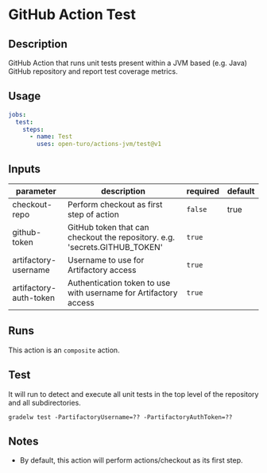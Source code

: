 # GitHub Action Test

## Description

GitHub Action that runs unit tests present within a JVM based (e.g. Java) GitHub repository and report test coverage metrics.

## Usage

```yaml
jobs:
  test:
    steps:
      - name: Test
        uses: open-turo/actions-jvm/test@v1
```

## Inputs

| parameter              | description                                                                | required | default |
| ---------------------- | -------------------------------------------------------------------------- | -------- | ------- |
| checkout-repo          | Perform checkout as first step of action                                   | `false`  | true    |
| github-token           | GitHub token that can checkout the repository. e.g. 'secrets.GITHUB_TOKEN' | `true`   |         |
| artifactory-username   | Username to use for Artifactory access                                     | `true`   |         |
| artifactory-auth-token | Authentication token to use with username for Artifactory access           | `true`   |         |

## Runs

This action is an `composite` action.

## Test

It will run to detect and execute all unit tests in the top level of the
repository and all subdirectories.

```shell
gradelw test -PartifactoryUsername=?? -PartifactoryAuthToken=??
```

## Notes

- By default, this action will perform actions/checkout as its first step.
